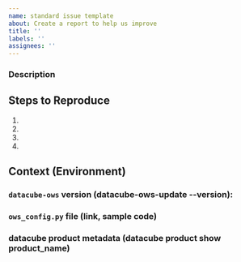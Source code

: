 ```yaml
---
name: standard issue template
about: Create a report to help us improve
title: ''
labels: ''
assignees: ''
---
```


### Description
<!-- Describe what you were trying to get done. Tell us what happened, what went wrong, and what you expected to happen. -->

## Steps to Reproduce
<!--- Provide a link to a live example, or an unambiguous set of steps to -->
<!--- reproduce this bug. Include code to reproduce, if relevant -->
1.
2.
3.
4.

## Context (Environment)
### `datacube-ows` version (datacube-ows-update --version):
<!-- Run command datacube-ows-update --version -->

### `ows_config.py` file (link, sample code)
<!-- Provide a link to config or paste the config code below -->

### datacube product metadata (datacube product show product_name)
<!-- If issue is related to a specific layer, run `datacube product show <product_name>` to get the product metadata and provide below -->
